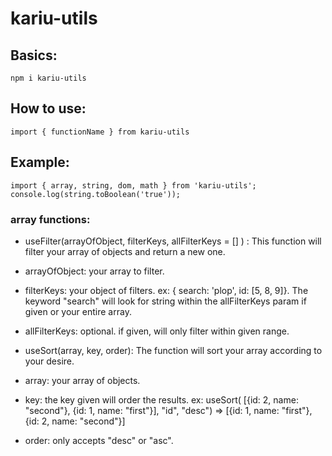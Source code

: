 # kariu-utils

## Basics:
`` npm i kariu-utils ``

## How to use:
`` import { functionName } from kariu-utils ``

## Example:
```
import { array, string, dom, math } from 'kariu-utils';
console.log(string.toBoolean('true'));

```

### array functions:
- useFilter(arrayOfObject, filterKeys, allFilterKeys = [] ) :
This function will filter your array of objects and return a new one.
 - arrayOfObject: your array to filter.
 - filterKeys: your object of filters. ex: { search: 'plop', id: [5, 8, 9]}. The keyword "search" will look for string within the allFilterKeys param if given or your entire array.

 - allFilterKeys: optional. if given, will only filter within given range.

- useSort(array, key, order):
The function will sort your array according to your desire.
 - array: your array of objects.
 - key: the key given will order the results.
 ex: useSort( [{id: 2, name: "second"}, {id: 1, name: "first"}], "id", "desc") =>  [{id: 1, name: "first"}, {id: 2, name: "second"}]
 - order: only accepts "desc" or "asc".
